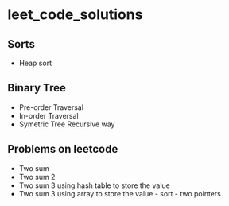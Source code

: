 # leet_code_solutions

## Sorts
- Heap sort

## Binary Tree
- Pre-order Traversal
- In-order Traversal
- Symetric Tree Recursive way

## Problems on leetcode
- Two sum
- Two sum 2
- Two sum 3 using hash table to store the value
- Two sum 3 using array to store the value - sort - two pointers
